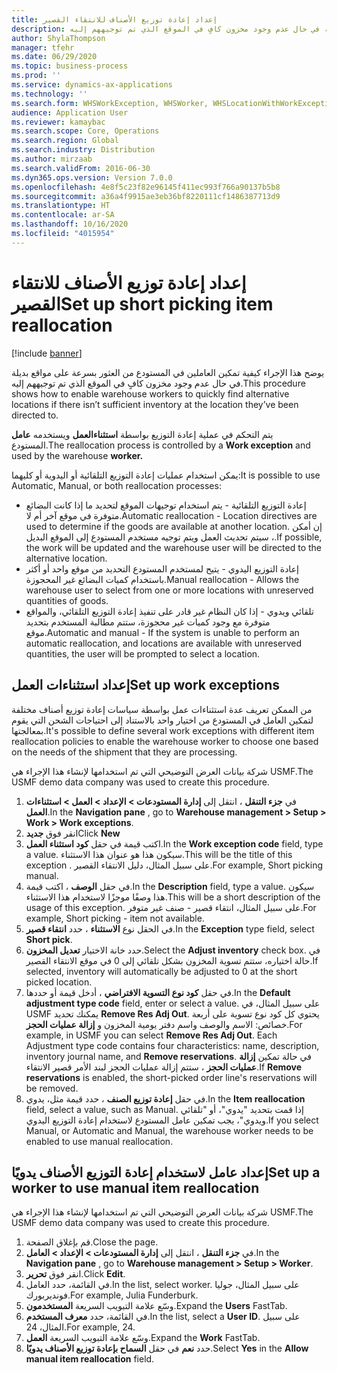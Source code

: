 ```yaml
---
title: إعداد إعادة توزيع الأصناف للانتقاء القصير
description: يوضح هذا الموضوع كيفية تمكين العاملين في المستودع من العثور بسرعة على مواقع بديلة في حال عدم وجود مخزون كافٍ في الموقع الذي تم توجيههم إليه.
author: ShylaThompson
manager: tfehr
ms.date: 06/29/2020
ms.topic: business-process
ms.prod: ''
ms.service: dynamics-ax-applications
ms.technology: ''
ms.search.form: WHSWorkException, WHSWorker, WHSLocationWithWorkException
audience: Application User
ms.reviewer: kamaybac
ms.search.scope: Core, Operations
ms.search.region: Global
ms.search.industry: Distribution
ms.author: mirzaab
ms.search.validFrom: 2016-06-30
ms.dyn365.ops.version: Version 7.0.0
ms.openlocfilehash: 4e8f5c23f82e96145f411ec993f766a90137b5b8
ms.sourcegitcommit: a36a4f9915ae3eb36bf8220111cf1486387713d9
ms.translationtype: HT
ms.contentlocale: ar-SA
ms.lasthandoff: 10/16/2020
ms.locfileid: "4015954"
---
```

# <a name="set-up-short-picking-item-reallocation"></a><span data-ttu-id="a4cb2-103">إعداد إعادة توزيع الأصناف للانتقاء القصير</span><span class="sxs-lookup"><span data-stu-id="a4cb2-103">Set up short picking item reallocation</span></span>

[!include [banner](../../includes/banner.md)]

<span data-ttu-id="a4cb2-104">يوضح هذا الإجراء كيفية تمكين العاملين في المستودع من العثور بسرعة على مواقع بديلة في حال عدم وجود مخزون كافٍ في الموقع الذي تم توجيههم إليه.</span><span class="sxs-lookup"><span data-stu-id="a4cb2-104">This procedure shows how to enable warehouse workers to quickly find alternative locations if there isn’t sufficient inventory at the location they’ve been directed to.</span></span> 

<span data-ttu-id="a4cb2-105">يتم التحكم في عملية إعادة التوزيع بواسطة **استثناءالعمل** ويستخدمه **عامل** المستودع.</span><span class="sxs-lookup"><span data-stu-id="a4cb2-105">The reallocation process is controlled by a **Work exception** and used by the warehouse **worker.**</span></span>

<span data-ttu-id="a4cb2-106">يمكن استخدام عمليات إعادة التوزيع التلقائية أو اليدوية أو كليهما:</span><span class="sxs-lookup"><span data-stu-id="a4cb2-106">It is possible to use Automatic, Manual, or both reallocation processes:</span></span>

- <span data-ttu-id="a4cb2-107">إعادة التوزيع التلقائية - يتم استخدام توجيهات الموقع لتحديد ما إذا كانت البضائع متوفرة في موقع آخر أم لا.</span><span class="sxs-lookup"><span data-stu-id="a4cb2-107">Automatic reallocation - Location directives are used to determine if the goods are available at another location.</span></span> <span data-ttu-id="a4cb2-108">إن أمكن ، سيتم تحديث العمل ويتم توجيه مستخدم المستودع إلى الموقع البديل.</span><span class="sxs-lookup"><span data-stu-id="a4cb2-108">If possible, the work will be updated and the warehouse user will be directed to the alternative location.</span></span>
- <span data-ttu-id="a4cb2-109">إعادة التوزيع اليدوي - يتيح لمستخدم المستودع التحديد من موقع واحد أو أكثر باستخدام كميات البضائع غير المحجوزة.</span><span class="sxs-lookup"><span data-stu-id="a4cb2-109">Manual reallocation - Allows the warehouse user to select from one or more locations with unreserved quantities of goods.</span></span> 
- <span data-ttu-id="a4cb2-110">تلقائي ويدوي - إذا كان النظام غير قادر على تنفيذ إعادة التوزيع التلقائي، والمواقع متوفرة مع وجود كميات غير محجوزة، ستتم مطالبة المستخدم بتحديد موقع.</span><span class="sxs-lookup"><span data-stu-id="a4cb2-110">Automatic and manual - If the system is unable to perform an automatic reallocation, and locations are available with unreserved quantities, the user will be prompted to select a location.</span></span>

## <a name="set-up-work-exceptions"></a><span data-ttu-id="a4cb2-111">إعداد استثناءات العمل</span><span class="sxs-lookup"><span data-stu-id="a4cb2-111">Set up work exceptions</span></span>
<span data-ttu-id="a4cb2-112">من الممكن تعريف عدة استثناءات عمل بواسطة سياسات إعادة توزيع أصناف مختلفة لتمكين العامل في المستودع من اختيار واحد بالاستناد إلى احتياجات الشحن التي يقوم بمعالجتها.</span><span class="sxs-lookup"><span data-stu-id="a4cb2-112">It's possible to define several work exceptions with different item reallocation policies to enable the warehouse worker to choose one based on the needs of the shipment that they are processing.</span></span>

<span data-ttu-id="a4cb2-113">شركة بيانات العرض التوضيحي التي تم استخدامها لإنشاء هذا الإجراء هي USMF.</span><span class="sxs-lookup"><span data-stu-id="a4cb2-113">The USMF demo data company was used to create this procedure.</span></span>

1. <span data-ttu-id="a4cb2-114">في **جزء التنقل** ، انتقل إلى **إدارة المستودعات > الإعداد > العمل > استثناءات العمل**.</span><span class="sxs-lookup"><span data-stu-id="a4cb2-114">In the **Navigation pane** , go to **Warehouse management > Setup > Work > Work exceptions**.</span></span>
2. <span data-ttu-id="a4cb2-115">انقر فوق **جديد**</span><span class="sxs-lookup"><span data-stu-id="a4cb2-115">Click **New**</span></span> 
3. <span data-ttu-id="a4cb2-116">اكتب قيمة في حقل **كود استثناء العمل**.</span><span class="sxs-lookup"><span data-stu-id="a4cb2-116">In the **Work exception code** field, type a value.</span></span> <span data-ttu-id="a4cb2-117">سيكون هذا هو عنوان هذا الاستثناء.</span><span class="sxs-lookup"><span data-stu-id="a4cb2-117">This will be the title of this exception .</span></span> <span data-ttu-id="a4cb2-118">على سبيل المثال، دليل الانتقاء القصير.</span><span class="sxs-lookup"><span data-stu-id="a4cb2-118">For example, Short picking manual.</span></span>
4. <span data-ttu-id="a4cb2-119">في حقل **الوصف** ، اكتب قيمة.</span><span class="sxs-lookup"><span data-stu-id="a4cb2-119">In the **Description** field, type a value.</span></span> <span data-ttu-id="a4cb2-120">سيكون هذا وصفًا موجزًا لاستخدام هذا الاستثناء.</span><span class="sxs-lookup"><span data-stu-id="a4cb2-120">This will be a short description of the usage of this exception.</span></span> <span data-ttu-id="a4cb2-121">على سبيل المثال، انتقاء قصير - صنف غير متوفر.</span><span class="sxs-lookup"><span data-stu-id="a4cb2-121">For example, Short picking - item not available.</span></span>
5. <span data-ttu-id="a4cb2-122">في الحقل نوع **الاستثناء** ، حدد **انتقاء قصير**.</span><span class="sxs-lookup"><span data-stu-id="a4cb2-122">In the **Exception** type field, select **Short pick**.</span></span>
6. <span data-ttu-id="a4cb2-123">حدد خانة الاختيار **تعديل المخزون**.</span><span class="sxs-lookup"><span data-stu-id="a4cb2-123">Select the **Adjust inventory** check box.</span></span> <span data-ttu-id="a4cb2-124">في حالة اختياره، ستتم تسوية المخزون بشكل تلقائي إلى 0 في موقع الانتقاء القصير.</span><span class="sxs-lookup"><span data-stu-id="a4cb2-124">If selected, inventory will automatically be adjusted to 0 at the short picked location.</span></span>
7. <span data-ttu-id="a4cb2-125">في حقل **كود نوع التسوية الافتراضي‬** ، أدخل قيمة أو حددها.</span><span class="sxs-lookup"><span data-stu-id="a4cb2-125">In the **Default adjustment type code** field, enter or select a value.</span></span> <span data-ttu-id="a4cb2-126">على سبيل المثال، في USMF يمكنك تحديد **Remove Res Adj Out**. يحتوي كل كود نوع تسوية على أربعة خصائص: الاسم والوصف واسم دفتر يومية المخزون و **إزالة عمليات الحجز**.</span><span class="sxs-lookup"><span data-stu-id="a4cb2-126">For example, in USMF you can select **Remove Res Adj Out**. Each Adjustment type code contains four characteristics: name, description, inventory journal name, and **Remove reservations**.</span></span> <span data-ttu-id="a4cb2-127">في حالة تمكين **إزالة عمليات الحجز** ، ستتم إزالة عمليات الحجز لبند الأمر قصير الانتقاء.</span><span class="sxs-lookup"><span data-stu-id="a4cb2-127">If **Remove reservations** is enabled, the short-picked order line's reservations will be removed.</span></span>  
8. <span data-ttu-id="a4cb2-128">في حقل **إعادة توزيع الصنف** ، حدد قيمة مثل، يدوي.</span><span class="sxs-lookup"><span data-stu-id="a4cb2-128">In the **Item reallocation** field, select a value, such as Manual.</span></span> <span data-ttu-id="a4cb2-129">إذا قمت بتحديد "يدوي"، أو "تلقائي ويدوي"، يجب تمكين عامل المستودع لاستخدام إعادة التوزيع اليدوي.</span><span class="sxs-lookup"><span data-stu-id="a4cb2-129">If you select Manual, or Automatic and Manual, the warehouse worker needs to be enabled to use manual reallocation.</span></span>

## <a name="set-up-a-worker-to-use-manual-item-reallocation"></a><span data-ttu-id="a4cb2-130">إعداد عامل لاستخدام إعادة التوزيع الأصناف يدويًا</span><span class="sxs-lookup"><span data-stu-id="a4cb2-130">Set up a worker to use manual item reallocation</span></span>

<span data-ttu-id="a4cb2-131">شركة بيانات العرض التوضيحي التي تم استخدامها لإنشاء هذا الإجراء هي USMF.</span><span class="sxs-lookup"><span data-stu-id="a4cb2-131">The USMF demo data company was used to create this procedure.</span></span>

1. <span data-ttu-id="a4cb2-132">قم بإغلاق الصفحة.</span><span class="sxs-lookup"><span data-stu-id="a4cb2-132">Close the page.</span></span>
2. <span data-ttu-id="a4cb2-133">في **جزء التنقل** ، انتقل إلى **إدارة المستودعات > الإعداد > العامل**.</span><span class="sxs-lookup"><span data-stu-id="a4cb2-133">In the **Navigation pane** , go to **Warehouse management > Setup > Worker**.</span></span>
3. <span data-ttu-id="a4cb2-134">انقر فوق **تحرير**.</span><span class="sxs-lookup"><span data-stu-id="a4cb2-134">Click **Edit**.</span></span>
4. <span data-ttu-id="a4cb2-135">في القائمة، حدد العامل.</span><span class="sxs-lookup"><span data-stu-id="a4cb2-135">In the list, select worker.</span></span> <span data-ttu-id="a4cb2-136">على سبيل المثال، جوليا فونديربورك.</span><span class="sxs-lookup"><span data-stu-id="a4cb2-136">For example, Julia Funderburk.</span></span>
5. <span data-ttu-id="a4cb2-137">وسّع علامة التبويب السريعة **المستخدمون**.</span><span class="sxs-lookup"><span data-stu-id="a4cb2-137">Expand the **Users** FastTab.</span></span>
6. <span data-ttu-id="a4cb2-138">في القائمة، حدد **معرف المستخدم**.</span><span class="sxs-lookup"><span data-stu-id="a4cb2-138">In the list, select a **User ID**.</span></span> <span data-ttu-id="a4cb2-139">على سبيل المثال، 24.</span><span class="sxs-lookup"><span data-stu-id="a4cb2-139">For example, 24.</span></span>
7. <span data-ttu-id="a4cb2-140">وسّع علامة التبويب السريعة **العمل**.</span><span class="sxs-lookup"><span data-stu-id="a4cb2-140">Expand the **Work** FastTab.</span></span>
8. <span data-ttu-id="a4cb2-141">حدد **نعم** في حقل **‏‫السماح بإعادة توزيع الأصناف يدويًا‬**.</span><span class="sxs-lookup"><span data-stu-id="a4cb2-141">Select **Yes** in the **Allow manual item reallocation** field.</span></span>
